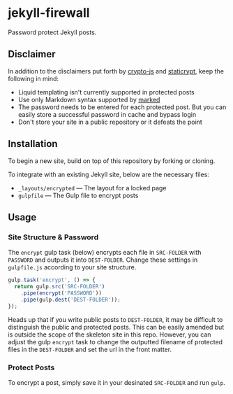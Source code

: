 # jekyll-firewall
Password protect Jekyll posts.

## Disclaimer
In addition to the disclaimers put forth by [crypto-js](https://github.com/brix/crypto-js) and [staticrypt](https://github.com/robinmoisson/staticrypt), keep the following in mind:

- Liquid templating isn't currently supported in protected posts
- Use only Markdown syntax supported by [marked](https://marked.js.org)
- The password needs to be entered for each protected post. But you can easily store a successful password in cache and bypass login
- Don't store your site in a public repository or it defeats the point

## Installation
To begin a new site, build on top of this repository by forking or cloning.

To integrate with an existing Jekyll site, below are the necessary files:
- `_layouts/encrypted` &mdash; The layout for a locked page
- `gulpfile` &mdash; The Gulp file to encrypt posts

## Usage
### Site Structure &amp; Password
The `encrypt` gulp task (below) encrypts each file in `SRC-FOLDER` with `PASSWORD` and outputs it into `DEST-FOLDER`. Change these settings in `gulpfile.js` according to your site structure.

``` js
gulp.task('encrypt', () => {
  return gulp.src('SRC-FOLDER')
    .pipe(encrypt('PASSWORD'))
    .pipe(gulp.dest('DEST-FOLDER'));
});
```

Heads up that if you write public posts to `DEST-FOLDER`, it may be difficult to distinguish the public and protected posts. This can be easily amended but is outside the scope of the skeleton site in this repo. However, you can adjust the gulp `encrypt` task to change the outputted filename of protected files in the `DEST-FOLDER` and set the url in the front matter.

### Protect Posts
To encrypt a post, simply save it in your desinated `SRC-FOLDER` and run `gulp`.
